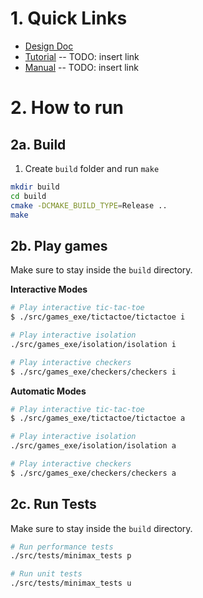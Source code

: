 # 1. Quick Links
- [Design Doc](Design.md)
- [Tutorial]() -- TODO: insert link
- [Manual]() -- TODO: insert link

# 2. How to run

## 2a. Build
1. Create `build` folder and run `make`
```bash
mkdir build
cd build
cmake -DCMAKE_BUILD_TYPE=Release ..
make
```

## 2b. Play games
Make sure to stay inside the `build` directory.

**Interactive Modes**
```bash
# Play interactive tic-tac-toe
$ ./src/games_exe/tictactoe/tictactoe i

# Play interactive isolation
./src/games_exe/isolation/isolation i

# Play interactive checkers
$ ./src/games_exe/checkers/checkers i
```

**Automatic Modes**
```bash
# Play interactive tic-tac-toe
$ ./src/games_exe/tictactoe/tictactoe a

# Play interactive isolation
./src/games_exe/isolation/isolation a

# Play interactive checkers
$ ./src/games_exe/checkers/checkers a
```

## 2c. Run Tests
Make sure to stay inside the `build` directory.
```bash
# Run performance tests
./src/tests/minimax_tests p

# Run unit tests
./src/tests/minimax_tests u
```
